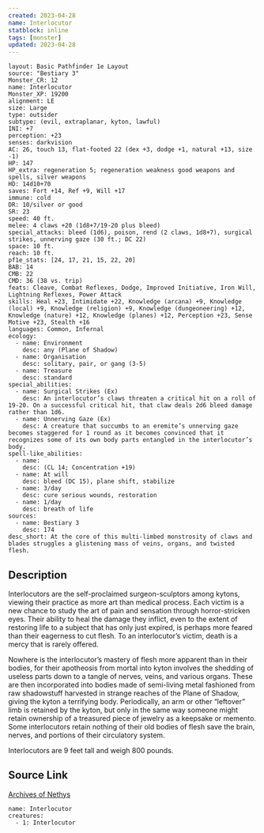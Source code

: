 ```yaml
---
created: 2023-04-28
name: Interlocutor
statblock: inline
tags: [monster]
updated: 2023-04-28
---
```

```statblock
layout: Basic Pathfinder 1e Layout
source: "Bestiary 3"
Monster_CR: 12
name: Interlocutor
Monster_XP: 19200
alignment: LE
size: Large
type: outsider
subtype: (evil, extraplanar, kyton, lawful)
INI: +7
perception: +23
senses: darkvision
AC: 26, touch 13, flat-footed 22 (dex +3, dodge +1, natural +13, size -1)
HP: 147
HP_extra: regeneration 5; regeneration weakness good weapons and spells, silver weapons
HD: 14d10+70
saves: Fort +14, Ref +9, Will +17
immune: cold
DR: 10/silver or good
SR: 23
speed: 40 ft.
melee: 4 claws +20 (1d8+7/19-20 plus bleed)
special_attacks: bleed (1d6), poison, rend (2 claws, 1d8+7), surgical strikes, unnerving gaze (30 ft.; DC 22)
space: 10 ft.
reach: 10 ft.
pf1e_stats: [24, 17, 21, 15, 22, 20]
BAB: 14
CMB: 22
CMD: 36 (38 vs. trip)
feats: Cleave, Combat Reflexes, Dodge, Improved Initiative, Iron Will, Lightning Reflexes, Power Attack
skills: Heal +23, Intimidate +22, Knowledge (arcana) +9, Knowledge (local) +9, Knowledge (religion) +9, Knowledge (dungeoneering) +12, Knowledge (nature) +12, Knowledge (planes) +12, Perception +23, Sense Motive +23, Stealth +16
languages: Common, Infernal
ecology:
  - name: Environment
    desc: any (Plane of Shadow)
  - name: Organisation
    desc: solitary, pair, or gang (3-5)
  - name: Treasure
    desc: standard
special_abilities:
  - name: Surgical Strikes (Ex)
    desc: An interlocutor’s claws threaten a critical hit on a roll of 19-20. On a successful critical hit, that claw deals 2d6 bleed damage rather than 1d6.
  - name: Unnerving Gaze (Ex)
    desc: A creature that succumbs to an eremite’s unnerving gaze becomes staggered for 1 round as it becomes convinced that it recognizes some of its own body parts entangled in the interlocutor’s body.
spell-like_abilities:
  - name:
    desc: (CL 14; Concentration +19)
  - name: At will
    desc: bleed (DC 15), plane shift, stabilize
  - name: 3/day
    desc: cure serious wounds, restoration
  - name: 1/day
    desc: breath of life
sources:
  - name: Bestiary 3
    desc: 174
desc_short: At the core of this multi-limbed monstrosity of claws and blades struggles a glistening mass of veins, organs, and twisted flesh.
```
## Description
Interlocutors are the self-proclaimed surgeon-sculptors among kytons, viewing their practice as more art than medical process. Each victim is a new chance to study the art of pain and sensation through horror-stricken eyes. Their ability to heal the damage they inflict, even to the extent of restoring life to a subject that has only just expired, is perhaps more feared than their eagerness to cut flesh. To an interlocutor’s victim, death is a mercy that is rarely offered.

Nowhere is the interlocutor’s mastery of flesh more apparent than in their bodies, for their apotheosis from mortal into kyton involves the shedding of useless parts down to a tangle of nerves, veins, and various organs. These are then incorporated into bodies made of semi-living metal fashioned from raw shadowstuff harvested in strange reaches of the Plane of Shadow, giving the kyton a terrifying body. Periodically, an arm or other “leftover” limb is retained by the kyton, but only in the same way someone might retain ownership of a treasured piece of jewelry as a keepsake or memento. Some interlocutors retain nothing of their old bodies of flesh save the brain, nerves, and portions of their circulatory system.

Interlocutors are 9 feet tall and weigh 800 pounds.
## Source Link
[Archives of Nethys](https://aonprd.com/MonsterDisplay.aspx?ItemName=Interlocutor)
```encounter-table
name: Interlocutor
creatures:
  - 1: Interlocutor
```

